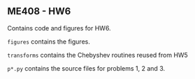 ## ME408 - HW6

Contains code and figures for HW6. 

`figures` contains the figures.

`transforms` contains the Chebyshev routines reused from HW5

`p*.py` contains the source files for problems 1, 2 and 3.
